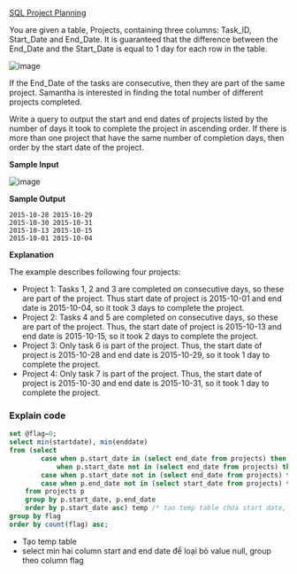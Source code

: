 [SQL Project Planning](https://www.hackerrank.com/challenges/sql-projects/problem)

You are given a table, Projects, containing three columns: Task_ID, Start_Date and End_Date. It is guaranteed that the difference between the End_Date and the Start_Date is equal to 1 day for each row in the table.

![image](https://s3.amazonaws.com/hr-challenge-images/12894/1443819551-639948acc0-1.png)

If the End_Date of the tasks are consecutive, then they are part of the same project. Samantha is interested in finding the total number of different projects completed.

Write a query to output the start and end dates of projects listed by the number of days it took to complete the project in ascending order. If there is more than one project that have the same number of completion days, then order by the start date of the project.

**Sample Input**

![image](https://s3.amazonaws.com/hr-challenge-images/12894/1443819440-1c40e943a1-2.png)

**Sample Output**
```
2015-10-28 2015-10-29
2015-10-30 2015-10-31
2015-10-13 2015-10-15
2015-10-01 2015-10-04
```
**Explanation**

The example describes following four projects:

* Project 1: Tasks 1, 2 and 3 are completed on consecutive days, so these are part of the project. Thus start date of project is 2015-10-01 and end date is 2015-10-04, so it took 3 days to complete the project.
* Project 2: Tasks 4 and 5 are completed on consecutive days, so these are part of the project. Thus, the start date of project is 2015-10-13 and end date is 2015-10-15, so it took 2 days to complete the project.
* Project 3: Only task 6 is part of the project. Thus, the start date of project is 2015-10-28 and end date is 2015-10-29, so it took 1 day to complete the project.
* Project 4: Only task 7 is part of the project. Thus, the start date of project is 2015-10-30 and end date is 2015-10-31, so it took 1 day to complete the project.

### Explain code

```SQL
set @flag=0;
select min(startdate), min(enddate)
from (select
        case when p.start_date in (select end_date from projects) then @flag
            when p.start_date not in (select end_date from projects) then @flag:=@flag+1 end as flag,
        case when p.start_date not in (select end_date from projects) then p.start_date end as startdate,
        case when p.end_date not in (select start_date from projects) then p.end_date end as enddate
    from projects p
    group by p.start_date, p.end_date
    order by p.start_date asc) temp /* tạo temp table chứa start date, end date của project và column flag để đánh dấu start and end date thuộc project nào */
group by flag
order by count(flag) asc;
```
- Tạo temp table
- select min hai column start and end date để loại bỏ value null, group theo column flag
